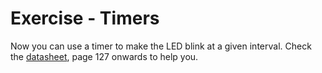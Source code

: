 # Exercise - Timers

Now you can use a timer to make the LED blink at a given interval.
Check the [datasheet](http://ww1.microchip.com/downloads/en/DeviceDoc/Atmel-7810-Automotive-Microcontrollers-ATmega328P_Datasheet.pdf), page 127 onwards to help you.